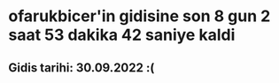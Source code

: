 # ofarukbicer'in gidisine son 8 gun 2 saat 53 dakika 42 saniye kaldi

## Gidis tarihi: 30.09.2022 :(